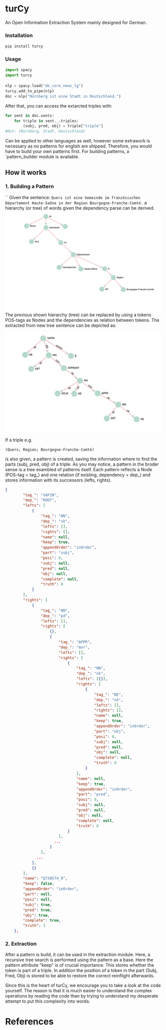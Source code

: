 # turCy

An Open Information Extraction System  mainly designed for German.

### Installation
```python
pip install turcy
```
### Usage
```python
import spacy
import turcy

nlp = spacy.load("de_core_news_lg")
turcy.add_to_pipe(nlp)
doc = nlp("Nürnberg ist eine Stadt in Deutschland.")
```

After that, you can access the extarcted triples with:

```python
for sent in doc.sents:
    for triple in sent._.triples:
        (subj, pred, obj) = triple["triple"]
#Out: (Nürnberg, Stadt, Deutschland)
```

Can be applied to other languages as well, however some extrawork is necessary
as no patterns for english are shipped. Therefore, you would have to build your own patterns first.
For building patterns, a `pattern_builder module is available. 

## How it works 

### 1. Building a Pattern 
``
Given the sentence: `Quers ist eine Gemeinde im französischen Département Haute-Saône in der Region Bourgogne-Franche-Comté.` 
a hierarchy (or tree) of words given the dependency parse can be derived. ![Word Tree](satz1_text.png) 
The previous shown hierarchy (tree) can be replaced by using a tokens POS-tags as Nodes and the dependencies as relation between tokens. 
The extracted from new tree sentence can be depicted as:

![Word POS/DP Tree](satz1_dp_tree.png)

If a triple e.g. 
```
(Quers; Region; Bourgogne-Franche-Comté)
```
is also given, a pattern is created, saving the information where to find the parts (subj, pred, obj) of a triple.
As you may notice, a pattern in the broder sense is a tree esambled of patterns itself. 
Each pattern reflects a Node (POS-tag = tag_) and one relation (if existing, dependency = dep_) and stores information with its successors (lefts, rights).

```json
{
        "tag_": "VAFIN",
        "dep_": "ROOT",
        "lefts": [
            {
                "tag_": "NN",
                "dep_": "sb",
                "lefts": [],
                "rights": [],
                "name": null,
                "keep": true,
                "appendOrder": "inOrder",
                "part": "subj",
                "posi": 0,
                "subj": null,
                "pred": null,
                "obj": null,
                "complete": null,
                "truth": 0
            }
        ],
        "rights": [
            {
                "tag_": "NN",
                "dep_": "pd",
                "lefts": [],
                "rights": [
                    {},
                    {
                        "tag_": "APPR",
                        "dep_": "mnr",
                        "lefts": [],
                        "rights": [
                            {
                                "tag_": "NN",
                                "dep_": "nk",
                                "lefts": [{}],
                                "rights": [
                                    {
                                        "tag_": "NE",
                                        "dep_": "nk",
                                        "lefts": [],
                                        "rights": [],
                                        "name": null,
                                        "keep": true,
                                        "appendOrder": "inOrder",
                                        "part": "obj",
                                        "posi": 0,
                                        "subj": null,
                                        "pred": null,
                                        "obj": null,
                                        "complete": null,
                                        "truth": 0
                                    }
                                ],
                                "name": null,
                                "keep": true,
                                "appendOrder": "inOrder",
                                "part": "pred",
                                "posi": 0,
                                "subj": null,
                                "pred": null,
                                "obj": null,
                                "complete": null,
                                "truth": 0
                            }
                        ], 
                      ...
                    }
                ],
              ...
            },
            {}
        ],
        "name": "Q738574_0",
        "keep": false,
        "appendOrder": "inOrder",
        "part": null,
        "posi": null,
        "subj": true,
        "pred": true,
        "obj": true,
        "complete": true,
        "truth": 3
    },
```

### 2. Extraction 

After a pattern is build, it can be used in the extraction module.
Here, a recursive tree search is performed using the pattern as a base.
Here the pattern attribute "keep" is of crucial importance. 
This stores whether the token is part of a triple. 
In addition the position of a token in the part (Subj, Fred, Obj) is stored to be able to restore the correct reinflight afterwards. 

Since this is the heart of turCy, we encourage you to take a look at the code yourself. 
The reason is that it is much easier to understand the complex operations by reading the code 
than by trying to understand my desperate attempt to put this complexity into words.

# References

